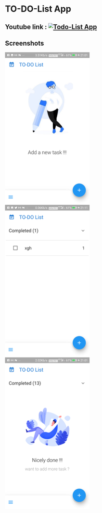 # TO-DO-List App

## Youtube link : [![Todo-List App](http://img.youtube.com/vi/mBfli6kkHHE/0.jpg)](https://www.youtube.com/watch?v=mBfli6kkHH4)


## Screenshots

<img src="first appearing.png" height="500em" /> <img src="tracking cmpltd list.png" height="500em" /><img src="anotherState.png" height="500em" />




